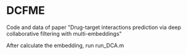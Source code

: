 # DCFME
Code and data of paper "Drug-target interactions prediction via deep collaborative filtering with multi-embeddings"

After calculate the embedding, run run_DCA.m
